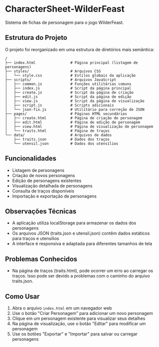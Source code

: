 # CharacterSheet-WilderFeast

Sistema de fichas de personagem para o jogo WilderFeast.

## Estrutura do Projeto

O projeto foi reorganizado em uma estrutura de diretórios mais semântica:

```
/
├── index.html                # Página principal (listagem de personagens)
├── styles/                   # Arquivos CSS
│   └── style.css             # Estilos globais da aplicação
├── scripts/                  # Arquivos JavaScript
│   ├── common.js             # Funções utilitárias comuns
│   ├── index.js              # Script da página principal
│   ├── create.js             # Script da página de criação
│   ├── edit.js               # Script da página de edição
│   ├── view.js               # Script da página de visualização
│   ├── script.js             # Scripts adicionais
│   └── json-fix.js           # Utilitário para correção de JSON
├── pages/                    # Páginas HTML secundárias
│   ├── create.html           # Página de criação de personagem
│   ├── edit.html             # Página de edição de personagem
│   ├── view.html             # Página de visualização de personagem
│   └── traits.html           # Página de traços
└── data/                     # Arquivos de dados
    ├── traits.json           # Dados dos traços
    └── utensil.json          # Dados dos utensílios
```

## Funcionalidades

- Listagem de personagens
- Criação de novos personagens
- Edição de personagens existentes
- Visualização detalhada de personagens
- Consulta de traços disponíveis
- Importação e exportação de personagens

## Observações Técnicas

- A aplicação utiliza localStorage para armazenar os dados dos personagens
- Os arquivos JSON (traits.json e utensil.json) contêm dados estáticos para traços e utensílios
- A interface é responsiva e adaptada para diferentes tamanhos de tela

## Problemas Conhecidos

- Na página de traços (traits.html), pode ocorrer um erro ao carregar os traços. Isso pode ser devido a problemas com o caminho do arquivo traits.json.

## Como Usar

1. Abra o arquivo `index.html` em um navegador web
2. Use o botão "Criar Personagem" para adicionar um novo personagem
3. Clique em um personagem existente para visualizar seus detalhes
4. Na página de visualização, use o botão "Editar" para modificar um personagem
5. Use os botões "Exportar" e "Importar" para salvar ou carregar personagens
